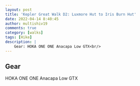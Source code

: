 ```yaml
---
layout: post
title: 'Kepler Great Walk D2: Luxmore Hut to Iris Burn Hut'
date: 2022-04-14 8:40:45
author: multishiv19
comments: true
category: [walks]
tags: [Hike]
description: |
    Gear: HOKA ONE ONE Anacapa Low GTX<br/>
---
```


## Gear
HOKA ONE ONE Anacapa Low GTX



<div width='100%' class='strava-embed-placeholder' data-embed-type='activity' data-embed-id='6988111800'></div>
<script src='https://strava-embeds.com/embed.js'></script>
